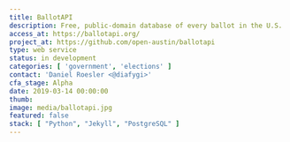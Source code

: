 ```yaml
---
title: BallotAPI
description: Free, public-domain database of every ballot in the U.S.
access_at: https://ballotapi.org/
project_at: https://github.com/open-austin/ballotapi
type: web service
status: in development
categories: [ 'government', 'elections' ]
contact: 'Daniel Roesler <@diafygi>'
cfa_stage: Alpha
date: 2019-03-14 00:00:00
thumb:
image: media/ballotapi.jpg
featured: false
stack: [ "Python", "Jekyll", "PostgreSQL" ]
---
```

